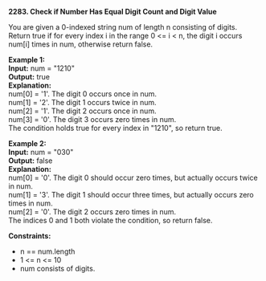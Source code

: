 **2283. Check if Number Has Equal Digit Count and Digit Value**

You are given a 0-indexed string num of length n consisting of digits.  
Return true if for every index i in the range 0 <= i < n, the digit i occurs num[i] times in num, otherwise return false.  

**Example 1:**  
**Input:** num = "1210"  
**Output:** true  
**Explanation:**  
num[0] = '1'. The digit 0 occurs once in num.  
num[1] = '2'. The digit 1 occurs twice in num.  
num[2] = '1'. The digit 2 occurs once in num.  
num[3] = '0'. The digit 3 occurs zero times in num.  
The condition holds true for every index in "1210", so return true.  

**Example 2:**  
**Input:** num = "030"  
**Output:** false  
**Explanation:**  
num[0] = '0'. The digit 0 should occur zero times, but actually occurs twice in num.  
num[1] = '3'. The digit 1 should occur three times, but actually occurs zero times in num.  
num[2] = '0'. The digit 2 occurs zero times in num.  
The indices 0 and 1 both violate the condition, so return false.  

**Constraints:**
- n == num.length
- 1 <= n <= 10
- num consists of digits.